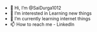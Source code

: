 - 👋 Hi, I’m @SaiDurga1012
- 👀 I’m interested in Learning new things
- 🌱 I’m currently learning internet things
- 📫 How to reach me  - LinkedIn

<!---
SaiDurga1012/SaiDurga1012 is a ✨ special ✨ repository because its `README.md` (this file) appears on your GitHub profile.
You can click the Preview link to take a look at your changes.
--->
